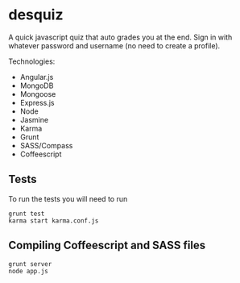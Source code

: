 desquiz
=======

A quick javascript quiz that auto grades you at the end. Sign in with whatever password and username (no need to create a profile).

Technologies:
* Angular.js
* MongoDB
* Mongoose
* Express.js
* Node
* Jasmine
* Karma
* Grunt
* SASS/Compass
* Coffeescript

## Tests
To run the tests you will need to run 

    grunt test
    karma start karma.conf.js

## Compiling Coffeescript and SASS files

    grunt server
    node app.js
    

